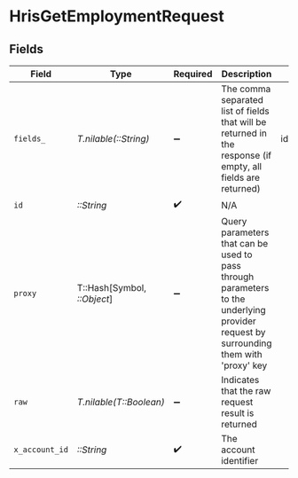 # HrisGetEmploymentRequest


## Fields

| Field                                                                                                                                                 | Type                                                                                                                                                  | Required                                                                                                                                              | Description                                                                                                                                           | Example                                                                                                                                               |
| ----------------------------------------------------------------------------------------------------------------------------------------------------- | ----------------------------------------------------------------------------------------------------------------------------------------------------- | ----------------------------------------------------------------------------------------------------------------------------------------------------- | ----------------------------------------------------------------------------------------------------------------------------------------------------- | ----------------------------------------------------------------------------------------------------------------------------------------------------- |
| `fields_`                                                                                                                                             | *T.nilable(::String)*                                                                                                                                 | :heavy_minus_sign:                                                                                                                                    | The comma separated list of fields that will be returned in the response (if empty, all fields are returned)                                          | id,employee_id,job_title,pay_rate,pay_period,pay_frequency,pay_currency,effective_date,employment_type,employment_contract_type,created_at,updated_at |
| `id`                                                                                                                                                  | *::String*                                                                                                                                            | :heavy_check_mark:                                                                                                                                    | N/A                                                                                                                                                   |                                                                                                                                                       |
| `proxy`                                                                                                                                               | T::Hash[Symbol, *::Object*]                                                                                                                           | :heavy_minus_sign:                                                                                                                                    | Query parameters that can be used to pass through parameters to the underlying provider request by surrounding them with 'proxy' key                  |                                                                                                                                                       |
| `raw`                                                                                                                                                 | *T.nilable(T::Boolean)*                                                                                                                               | :heavy_minus_sign:                                                                                                                                    | Indicates that the raw request result is returned                                                                                                     |                                                                                                                                                       |
| `x_account_id`                                                                                                                                        | *::String*                                                                                                                                            | :heavy_check_mark:                                                                                                                                    | The account identifier                                                                                                                                |                                                                                                                                                       |